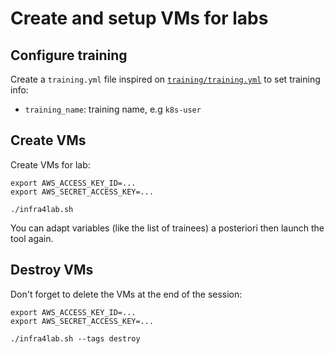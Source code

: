 # Create and setup VMs for labs

## Configure training

Create a `training.yml` file inspired on [`training/training.yml`](training/training.yml) to set training info:

- `training_name`: training name, e.g `k8s-user`

## Create VMs

Create VMs for lab:

```shell
export AWS_ACCESS_KEY_ID=...
export AWS_SECRET_ACCESS_KEY=...

./infra4lab.sh
```

You can adapt variables (like the list of trainees) a posteriori then launch the tool again.

## Destroy VMs

Don't forget to delete the VMs at the end of the session:

```shell
export AWS_ACCESS_KEY_ID=...
export AWS_SECRET_ACCESS_KEY=...

./infra4lab.sh --tags destroy
```
